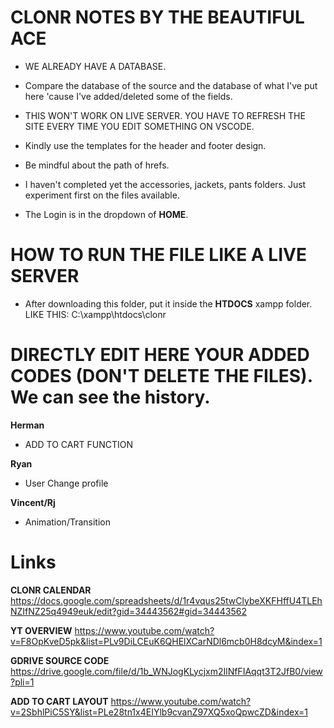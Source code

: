 # CLONR NOTES BY THE BEAUTIFUL ACE

- WE ALREADY HAVE A DATABASE.
- Compare the database of the source and the database of what I've put here 'cause I've added/deleted some of the fields.
- THIS WON'T WORK ON LIVE SERVER. YOU HAVE TO REFRESH THE SITE EVERY TIME YOU EDIT SOMETHING ON VSCODE.
- Kindly use the templates for the header and footer design.
- Be mindful about the path of hrefs.

- I haven't completed yet the accessories, jackets, pants folders. Just experiment first on the files available.
- The Login is in the dropdown of **HOME**.

# HOW TO RUN THE FILE LIKE A LIVE SERVER

- After downloading this folder, put it inside the **HTDOCS** xampp folder.
LIKE THIS: C:\xampp\htdocs\clonr

# DIRECTLY EDIT HERE YOUR ADDED CODES (DON'T DELETE THE FILES). We can see the history.
**Herman**
- ADD TO CART FUNCTION

**Ryan**
- User Change profile

**Vincent/Rj**
- Animation/Transition

# Links

**CLONR CALENDAR** https://docs.google.com/spreadsheets/d/1r4vqus25twClybeXKFHffU4TLEhNZIfNZ25q4949euk/edit?gid=34443562#gid=34443562

**YT OVERVIEW** https://www.youtube.com/watch?v=F8OpKveD5pk&list=PLv9DiLCEuK6QHElXCarNDl6mcb0H8dcyM&index=1

**GDRIVE SOURCE CODE** https://drive.google.com/file/d/1b_WNJogKLycjxm2IlNfFIAqqt3T2JfB0/view?pli=1

**ADD TO CART LAYOUT** https://www.youtube.com/watch?v=2SbhlPiC5SY&list=PLe28tn1x4EIYlb9cvanZ97XQ5xoQpwcZD&index=1
